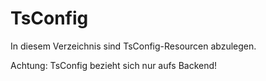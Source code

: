 TsConfig
==================

In diesem Verzeichnis sind TsConfig-Resourcen abzulegen.

Achtung: TsConfig bezieht sich nur aufs Backend!